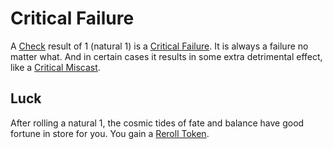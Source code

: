 # Critical Failure

A [Check](../Check.md) result of 1 (natural 1) is a [Critical Failure](Critical%20Failure.md). It is always a failure no matter what. And in certain cases it results in some extra detrimental effect, like a [Critical Miscast](Critical%20Miscast.md).

## Luck

After rolling a natural 1, the cosmic tides of fate and balance have good fortune in store for you. You gain a [Reroll Token](Reroll%20Tokens.md).
